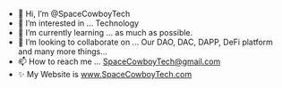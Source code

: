 - 👋 Hi, I’m @SpaceCowboyTech
- 👀 I’m interested in ... Technology
- 🌱 I’m currently learning ... as much as possible.
- 💞️ I’m looking to collaborate on ... Our DAO, DAC, DAPP, DeFi platform and many more things...
- 📫 How to reach me ... SpaceCowboyTech@gmail.com
- ✨ My Website is www.SpaceCowboyTech.com
<!---
SpaceCowboyTech/SpaceCowboyTech is a ✨ special ✨ repository because its `README.md` (this file) appears on your GitHub profile.
You can click the Preview link to take a look at your changes.
--->
